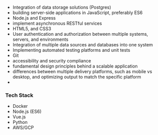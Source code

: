 * Integration of data storage solutions (Postgres)
* building server-side applications in JavaScript, preferably ES6
* Node.js and Express
* implement asynchronous RESTful services
* HTML5, and CSS3
* User authentication and authorization between multiple systems, servers, and environments
* Integration of multiple data sources and databases into one system
* Implementing automated testing platforms and unit tests
* Git
* accessibility and security compliance
* fundamental design principles behind a scalable application
* differences between multiple delivery platforms, such as mobile vs desktop, and optimizing output to match the specific platform
* 

### Tech Stack
* Docker
* Node.js (ES6)
* Vue.js
* Python
* AWS/GCP
